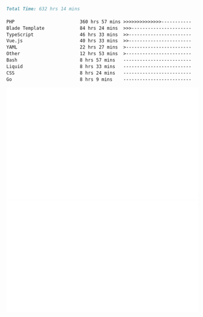 <!--START_SECTION:waka-->

```markdown
Total Time: 632 hrs 14 mins

PHP                        360 hrs 57 mins >>>>>>>>>>>>>>-----------   55.95 %
Blade Template             84 hrs 24 mins  >>>----------------------   13.08 %
TypeScript                 46 hrs 33 mins  >>-----------------------   07.22 %
Vue.js                     40 hrs 33 mins  >>-----------------------   06.29 %
YAML                       22 hrs 27 mins  >------------------------   03.48 %
Other                      12 hrs 53 mins  >------------------------   02.00 %
Bash                       8 hrs 57 mins   -------------------------   01.39 %
Liquid                     8 hrs 33 mins   -------------------------   01.33 %
CSS                        8 hrs 24 mins   -------------------------   01.30 %
Go                         8 hrs 9 mins    -------------------------   01.27 %
```

<!--END_SECTION:waka-->
<p align="center">
    <img src="https://raw.githubusercontent.com/rjp2525/rjp2525/output/generated/overview.svg">
    <img src="https://raw.githubusercontent.com/rjp2525/rjp2525/output/generated/languages.svg">
</p>
